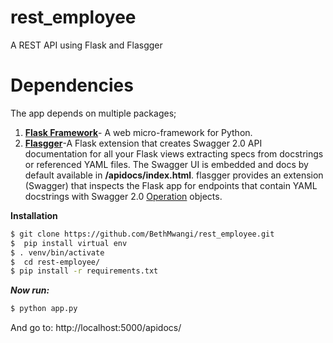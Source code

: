 # rest_employee
A REST API using Flask and Flasgger 


# Dependencies
 The app depends on multiple packages;

   1. [**Flask Framework**](http://flask.pocoo.org/)- A web micro-framework for Python.
   2. [**Flasgger**](https://pypi.python.org/pypi/flasgger/0.5.2)-A Flask extension that creates Swagger 2.0 API documentation       for all your Flask views extracting specs from docstrings or referenced YAML files. The Swagger UI is embedded and docs         by default available in **/apidocs/index.html**. flasgger provides an extension (Swagger) that inspects the Flask app for       endpoints that contain YAML docstrings with Swagger 2.0 
      [Operation](https://github.com/swagger-api/swagger-spec/blob/master/versions/2.0.md#operation-object) objects.

**Installation**
```sh
$ git clone https://github.com/BethMwangi/rest_employee.git
$  pip install virtual env
$ . venv/bin/activate
$  cd rest-employee/
$ pip install -r requirements.txt
```


***Now run:***
```sh
$ python app.py
```
  And go to: http://localhost:5000/apidocs/

  

